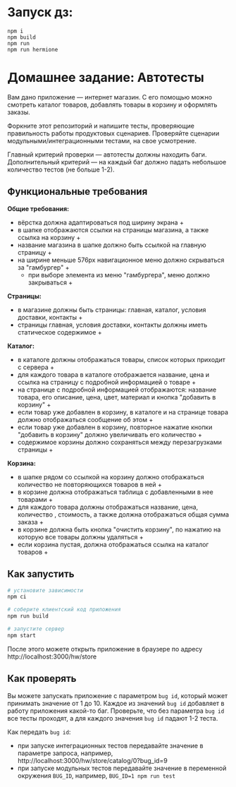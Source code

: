 # Запуск дз:
```
npm i 
npm build 
npm run 
npm run hermione
```



# Домашнее задание: Автотесты

Вам дано приложение — интернет магазин. С его помощью можно смотреть каталог товаров, добавлять товары в корзину и оформлять заказы.

Форкните этот репозиторий и напишите тесты, проверяющие правильность работы продуктовых сценариев. Проверяйте сценарии модульными/интеграционными тестами, на свое усмотрение.

Главный критерий проверки — автотесты должны находить баги. Дополнительный критерий — на каждый баг должно падать небольшое количество тестов (не больше 1-2).

## Функциональные требования

**Общие требования:**
- вёрстка должна адаптироваться под ширину экрана +
- в шапке отображаются ссылки на страницы магазина, а также ссылка на корзину + 
- название магазина в шапке должно быть ссылкой на главную страницу +
- на ширине меньше 576px навигационное меню должно скрываться за "гамбургер" +
  - при выборе элемента из меню "гамбургера", меню должно закрываться +

**Страницы:**
- в магазине должны быть страницы: главная, каталог, условия доставки, контакты +
- страницы главная, условия доставки, контакты должны иметь статическое содержимое +

**Каталог:**
- в каталоге должны отображаться товары, список которых приходит с сервера +
- для каждого товара в каталоге отображается название, цена и ссылка на страницу с подробной информацией о товаре +
- на странице с подробной информацией отображаются: название товара, его описание, цена, цвет, материал и кнопка "добавить в корзину" +
- если товар уже добавлен в корзину, в каталоге и на странице товара должно отображаться сообщение об этом +
- если товар уже добавлен в корзину, повторное нажатие кнопки "добавить в корзину" должно увеличивать его количество +
- содержимое корзины должно сохраняться между перезагрузками страницы +

**Корзина:**
- в шапке рядом со ссылкой на корзину должно отображаться количество не повторяющихся товаров в ней +
- в корзине должна отображаться таблица с добавленными в нее товарами +  
- для каждого товара должны отображаться название, цена, количество , стоимость, а также должна отображаться общая сумма заказа +
- в корзине должна быть кнопка "очистить корзину", по нажатию на которую все товары должны удаляться +
- если корзина пустая, должна отображаться ссылка на каталог товаров +


## Как запустить

```sh
# установите зависимости
npm ci

# соберите клиентский код приложения
npm run build

# запустите сервер
npm start
```

После этого можете открыть приложение в браузере по адресу http://localhost:3000/hw/store

## Как проверять

Вы можете запускать приложение с параметром `bug id`, который может принимать значение от 1 до 10. Каждое из значений `bug id` добавляет в работу приложения какой-то баг. Проверьте, что без параметра `bug id` все тесты проходят, а для каждого значения `bug id` падают 1-2 теста.

Как передать `bug id`:
- при запуске интеграционных тестов передавайте значение в параметре запроса, например, http://localhost:3000/hw/store/catalog/0?bug_id=9
- при запуске модульных тестов передавайте значение в переменной окружения `BUG_ID`, например, `BUG_ID=1 npm run test`
